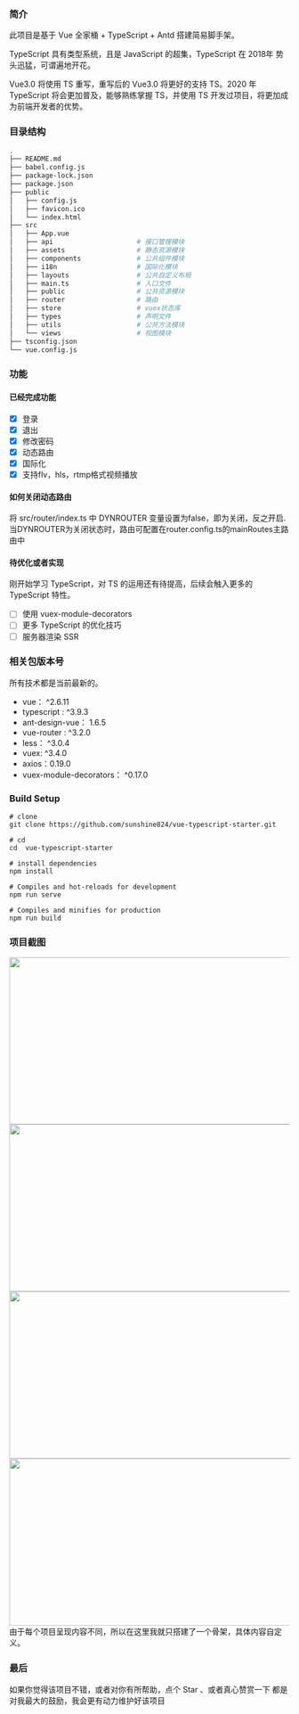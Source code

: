 
### 简介

此项目是基于 Vue 全家桶 + TypeScript + Antd 搭建简易脚手架。

TypeScript 具有类型系统，且是 JavaScript 的超集，TypeScript 在 2018年 势头迅猛，可谓遍地开花。

Vue3.0 将使用 TS 重写，重写后的 Vue3.0 将更好的支持 TS。2020 年 TypeScript 将会更加普及，能够熟练掌握 TS，并使用 TS 开发过项目，将更加成为前端开发者的优势。

### 目录结构
```bash
.
├── README.md
├── babel.config.js
├── package-lock.json
├── package.json
├── public
│   ├── config.js
│   ├── favicon.ico
│   └── index.html
├── src
│   ├── App.vue
│   ├── api                     # 接口管理模块
│   ├── assets                  # 静态资源模块
│   ├── components              # 公共组件模块
│   ├── i18n                    # 国际化模块
│   ├── layouts                 # 公共自定义布局
│   ├── main.ts                 # 入口文件
│   ├── public                  # 公共资源模块
│   ├── router                  # 路由
│   ├── store                   # vuex状态库
│   ├── types                   # 声明文件
│   ├── utils                   # 公共方法模块
│   └── views                   # 视图模块
├── tsconfig.json
└── vue.config.js
```

### 功能

#### 已经完成功能

- [x] 登录
- [x] 退出
- [x] 修改密码
- [x] 动态路由
- [x] 国际化
- [x] 支持flv，hls，rtmp格式视频播放

#### 如何关闭动态路由
将 src/router/index.ts 中 DYNROUTER 变量设置为false，即为关闭，反之开启.  
当DYNROUTER为关闭状态时，路由可配置在router.config.ts的mainRoutes主路由中

#### 待优化或者实现

刚开始学习 TypeScript，对 TS 的运用还有待提高，后续会触入更多的 TypeScript 特性。

- [ ] 使用 vuex-module-decorators
- [ ] 更多 TypeScript 的优化技巧
- [ ] 服务器渲染 SSR

### 相关包版本号

所有技术都是当前最新的。

- vue： ^2.6.11
- typescript : ^3.9.3
- ant-design-vue： 1.6.5
- vue-router : ^3.2.0
- less： ^3.0.4
- vuex: ^3.4.0
- axios：0.19.0
- vuex-module-decorators： ^0.17.0

### Build Setup

```
# clone
git clone https://github.com/sunshine824/vue-typescript-starter.git
```

```
# cd
cd  vue-typescript-starter
```

```
# install dependencies
npm install
```

```
# Compiles and hot-reloads for development
npm run serve
```

```
# Compiles and minifies for production
npm run build
```

### 项目截图
<img src="https://github.com/sunshine824/vue-typescript-starter/blob/master/src/assets/screenshot/sreen01.png" width="550" height="300"/>
<img src="https://github.com/sunshine824/vue-typescript-starter/blob/master/src/assets/screenshot/sreen04.png" width="550" height="300"/>
<img src="https://github.com/sunshine824/vue-typescript-starter/blob/master/src/assets/screenshot/sreen02.png" width="550" height="300"/>
<img src="https://github.com/sunshine824/vue-typescript-starter/blob/master/src/assets/screenshot/sreen03.png" width="550" height="300"/>
由于每个项目呈现内容不同，所以在这里我就只搭建了一个骨架，具体内容自定义。

### 最后
如果你觉得该项目不错，或者对你有所帮助，点个 Star 、或者真心赞赏一下 都是对我最大的鼓励，我会更有动力维护好该项目
